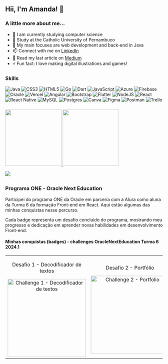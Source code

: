 ## Hii, I'm Amanda! 🌺

### A little more about me...

- 🔭 I am currently studying computer science
- 🌱 Study at the Catholic University of Pernambuco
- 🤔 My main focuses are web development and back-end in Java
- 📫 Connect with me on <a href="https://www.linkedin.com/in/amanda-laís-757ba9209/">LinkedIn</a>
- 🚀 Read my last article on <a href="https://medium.com/@amndalsr">Medium</a>
- ⚡ Fun fact: I love making digital illustrations and games!

### Skills
![Java](https://img.shields.io/badge/java-%23ED8B00.svg?style=for-the-badge&logo=java&logoColor=white) ![CSS3](https://img.shields.io/badge/css3-%231572B6.svg?style=for-the-badge&logo=css3&logoColor=white) ![HTML5](https://img.shields.io/badge/html5-%23E34F26.svg?style=for-the-badge&logo=html5&logoColor=white) ![Go](https://img.shields.io/badge/go-%2300ADD8.svg?style=for-the-badge&logo=go&logoColor=white) ![Dart](https://img.shields.io/badge/dart-%230175C2.svg?style=for-the-badge&logo=dart&logoColor=white) ![JavaScript](https://img.shields.io/badge/javascript-%23323330.svg?style=for-the-badge&logo=javascript&logoColor=%23F7DF1E) ![Azure](https://img.shields.io/badge/azure-%230072C6.svg?style=for-the-badge&logo=azure-devops&logoColor=white) ![Firebase](https://img.shields.io/badge/firebase-%23039BE5.svg?style=for-the-badge&logo=firebase) ![Oracle](https://img.shields.io/badge/Oracle-F80000?style=for-the-badge&logo=oracle&logoColor=white) ![Vercel](https://img.shields.io/badge/vercel-%23000000.svg?style=for-the-badge&logo=vercel&logoColor=white) ![Angular](https://img.shields.io/badge/angular-%23DD0031.svg?style=for-the-badge&logo=angular&logoColor=white) ![Bootstrap](https://img.shields.io/badge/bootstrap-%23563D7C.svg?style=for-the-badge&logo=bootstrap&logoColor=white) ![Flutter](https://img.shields.io/badge/Flutter-%2302569B.svg?style=for-the-badge&logo=Flutter&logoColor=white) ![NodeJS](https://img.shields.io/badge/node.js-6DA55F?style=for-the-badge&logo=node.js&logoColor=white) ![React](https://img.shields.io/badge/react-%2320232a.svg?style=for-the-badge&logo=react&logoColor=%2361DAFB) ![React Native](https://img.shields.io/badge/react_native-%2320232a.svg?style=for-the-badge&logo=react&logoColor=%2361DAFB) ![MySQL](https://img.shields.io/badge/mysql-%2300f.svg?style=for-the-badge&logo=mysql&logoColor=white) ![Postgres](https://img.shields.io/badge/postgres-%23316192.svg?style=for-the-badge&logo=postgresql&logoColor=white) ![Canva](https://img.shields.io/badge/Canva-%2300C4CC.svg?style=for-the-badge&logo=Canva&logoColor=white) 	![Figma](https://img.shields.io/badge/figma-%23F24E1E.svg?style=for-the-badge&logo=figma&logoColor=white) ![Postman](https://img.shields.io/badge/Postman-FF6C37?style=for-the-badge&logo=postman&logoColor=white) ![Trello](https://img.shields.io/badge/Trello-%23026AA7.svg?style=for-the-badge&logo=Trello&logoColor=white)

###

<div align="initial">
  <a href="https://github.com/amndalsr">
  <img height="180em" src="https://github-readme-stats.vercel.app/api?username=amndalsr&theme=dracula&hide_border=true&include_all_commits=true&count_private=false"/>
  <img height="180em" src="https://github-readme-stats.vercel.app/api/top-langs/?username=amndalsr&theme=dracula&hide_border=true&include_all_commits=true&count_private=false&layout=compact"/>
</div>

[![](https://visitcount.itsvg.in/api?id=amndalsr&icon=5&color=10)](https://visitcount.itsvg.in)

##

### Programa ONE - Oracle Next Education
<p>Participei do programa ONE da Oracle em parceria com a Alura como aluna da Turma 6 da formação Front-end em React. Aqui estão algumas das minhas conquistas nesse percurso.</p>
<p>Cada badge representa um desafio concluído do programa, mostrando meu progresso e dedicação em aprender novas habilidades em desenvolvimento Front-end.</p>

<h4>Minhas conquistas (badges) - challenges OracleNextEducation Turma 6 2024.1</h4>

<table>
  <tr>
    <td align="center">
      <p>Desafio 1 - Decodificador de textos</p>
      <img alt="Challenge 1 - Decodificador de textos" width="250" src="https://github.com/user-attachments/assets/25ab2113-2928-4bdf-acce-3c65f1b3835a">
    </td>
    <td align="center">
      <p>Desafio 2 - Portfólio</p>
      <img alt="Challenge 2 - Portfolio" width="250" src="https://github.com/user-attachments/assets/f49acc03-6986-46b5-b6cf-8c30fc74f3cf">
    </td>
    <td align="center">
      <p>Desafio 3 - AluraGeek</p>
      <img alt="Challenge 3 - AluraGeek" width="250" src="https://github.com/user-attachments/assets/c007c57f-33b0-4e48-9839-525c3d97a23e">
    </td>
    <td align="center">
      <p>Desafio 3 - AluraFlix</p>
      <img alt="Challenge 3 - AluraGeek" width="250" src="https://github.com/user-attachments/assets/ccc68efc-90b9-421a-8273-2dfebceb9733">
    </td>
  </tr>
</table>
